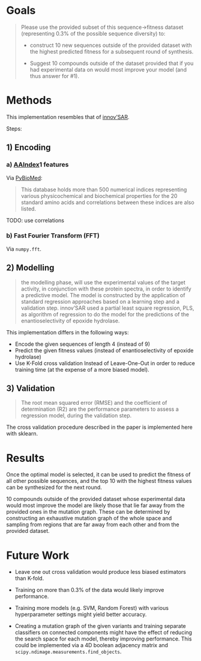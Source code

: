 # Goals

> Please use the provided subset of this sequence->fitness dataset
> (representing 0.3% of the possible sequence diversity) to:
>
> - construct 10 new sequences outside of the provided dataset with the highest
> predicted fitness for a subsequent round of synthesis.
>
> - Suggest 10 compounds outside of the dataset provided that if you had
> experimental data on would most improve your model (and thus answer
> for #1). 

# Methods 

This implementation resembles that of
[innov’SAR](https://www.genome.jp/aaindex/).

Steps:

## 1) Encoding

### a) [AAIndex](https://www.genome.jp/aaindex/)1 features

Via [PyBioMed](https://github.com/gadsbyfly/PyBioMed):

> This database holds more than 500 numerical indices representing various
> physicochemical and biochemical properties for the 20 standard amino
> acids and correlations between these indices are also listed.

TODO: use correlations

### b) Fast Fourier Transform (FFT)

Via `numpy.fft`.

## 2) Modelling

> the modelling phase, will use the experimental values of the target
> activity, in conjunction with these protein spectra, in order to identify
> a predictive model.
> The model is constructed by the application of standard regression
> approaches based on a learning step and a validation step. innov’SAR
> used a partial least square regression, PLS, as algorithm of regression
> to do the model for the predictions of the enantioselectivity of epoxide
> hydrolase. 

This implementation differs in the following ways:

- Encode the given sequences of length 4 (instead of 9)
- Predict the given fitness values (instead of enantioselectivity of epoxide
hydrolase)
- Use K-Fold cross validation Instead of Leave-One-Out in order to reduce
training time (at the expense of a more biased model).

## 3) Validation

> The root mean squared error (RMSE) and the coefficient of determination
> (R2) are the performance parameters to assess a regression model, during
> the validation step.

The cross validation procedure described in the paper is implemented here
with sklearn.

# Results 

Once the optimal model is selected, it can be used to predict the fitness
of all other possible sequences, and the top 10 with the highest fitness values
can be synthesized for the next round.

10 compounds outside of the provided dataset whose experimental data would most
improve the model are likely those that lie far away from the provided ones
in the mutation graph. These can be determined by constructing an exhaustive
mutation graph of the whole space and sampling from regions that are far away
from each other and from the provided dataset.

# Future Work

- Leave one out cross validation would produce less biased estimators than
K-fold.

- Training on more than 0.3% of the data would likely improve performance.

- Training more models (e.g. SVM, Random Forest) with various hyperparameter
settings might yield better accuracy.

- Creating a mutation graph of the given variants and training separate
classifiers on connected components might have the effect of reducing the
search space for each model, thereby improving performance. This could be
implemented via a 4D boolean adjacency matrix and
`scipy.ndimage.measurements.find_objects`.
